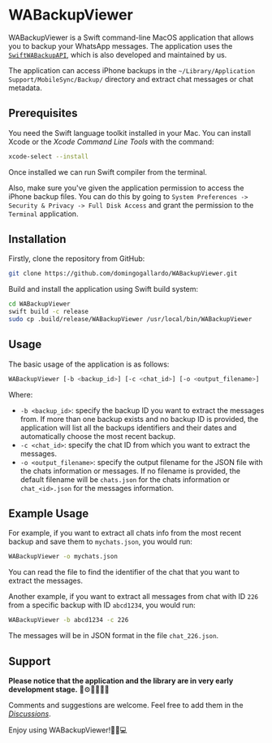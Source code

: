 # WABackupViewer

WABackupViewer is a Swift command-line MacOS application that allows you to backup your WhatsApp messages. The application uses the [`SwiftWABackupAPI`](https://github.com/domingogallardo/SwiftWABackupAPI), which is also developed and maintained by us.

The application can access iPhone backups in the `~/Library/Application Support/MobileSync/Backup/` directory and extract chat messages or chat metadata.

## Prerequisites

You need the Swift language toolkit installed in your Mac. You can install Xcode or the 
_Xcode Command Line Tools_ with the command:

```bash
xcode-select --install
```

Once installed we can run Swift compiler from the terminal.

Also, make sure you've given the application permission to access the iPhone backup files. 
You can do this by going to `System Preferences -> Security & Privacy -> Full Disk Access` 
and grant the permission to the `Terminal` application.

## Installation

Firstly, clone the repository from GitHub:

```bash
git clone https://github.com/domingogallardo/WABackupViewer.git
```

Build and install the application using Swift build system:

```bash
cd WABackupViewer
swift build -c release
sudo cp .build/release/WABackupViewer /usr/local/bin/WABackupViewer
```

## Usage

The basic usage of the application is as follows:

```bash
WABackupViewer [-b <backup_id>] [-c <chat_id>] [-o <output_filename>]
```

Where:

- `-b <backup_id>`: specify the backup ID you want to extract the messages from. If more than 
   one backup exists and no backup ID is provided, the application will list all the backups
   identifiers and their dates and automatically choose the most recent backup.
- `-c <chat_id>`: specify the chat ID from which you want to extract the messages.
- `-o <output_filename>`: specify the output filename for the JSON file with the chats information 
   or messages. If no filename is provided, the default filename will be `chats.json` for the chats 
   information or `chat_<id>.json` for the messages information.

## Example Usage

For example, if you want to extract all chats info from the most recent backup and save them to `mychats.json`, you would run:

```bash
WABackupViewer -o mychats.json
```

You can read the file to find the identifier of the chat that you want to extract the messages. 

Another example, if you want to extract all messages from chat with ID `226` from a specific backup 
with ID `abcd1234`, you would run:

```bash
WABackupViewer -b abcd1234 -c 226
```

The messages will be in JSON format in the file `chat_226.json`.

## Support

**Please notice that the application and the library are in very early development stage.** 🚧⚙️👩‍💻👨‍💻

Comments and suggestions are welcome. Feel free to add them in the [_Discussions_](https://github.com/domingogallardo/WABackupViewer/discussions).

Enjoy using WABackupViewer!🎉🚀💻